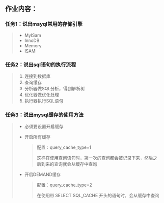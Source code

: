 ## 作业内容：

### 任务1：说出msyql常用的存储引擎

> - MyISam
> - InnoDB
> - Memory
> - ISAM

### 任务2：说出sql语句的执行流程

> 1. 连接到数据库
> 2. 查询缓存
> 3. 分析器做SQL分析，得到解析树
> 4. 优化器做优化处理
> 5. 执行器执行SQL语句

### 任务3：说出mysql缓存的使用方法

> - 必须要设置开启缓存
>
> - 开启所有缓存
>
>   > 配置：query_cache_type=1
>   >
>   > 这样在使用查询语句时，第一次的查询都会被记录下来，然后之后到来的查询就会从缓存中查询
>
> - 开启DEMAND缓存
>
>   > 配置：query_cache_type=2
>   >
>   > 在使用带 SELECT SQL_CACHE 开头的语句时，会从缓存中查询


